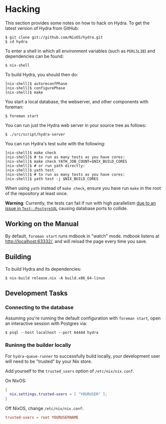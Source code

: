 # Hacking

This section provides some notes on how to hack on Hydra. To get the
latest version of Hydra from GitHub:

```console
$ git clone git://github.com/NixOS/hydra.git
$ cd hydra
```

To enter a shell in which all environment variables (such as `PERL5LIB`)
and dependencies can be found:

```console
$ nix-shell
```

To build Hydra, you should then do:

```console
[nix-shell]$ autoreconfPhase
[nix-shell]$ configurePhase
[nix-shell]$ make
```

You start a local database, the webserver, and other components with
foreman:

```console
$ foreman start
```

You can run just the Hydra web server in your source tree as follows:

```console
$ ./src/script/hydra-server
```

You can run Hydra's test suite with the following:

```console
[nix-shell]$ make check
[nix-shell]$ # to run as many tests as you have cores:
[nix-shell]$ make check YATH_JOB_COUNT=$NIX_BUILD_CORES
[nix-shell]$ # or run yath directly:
[nix-shell]$ yath test
[nix-shell]$ # to run as many tests as you have cores:
[nix-shell]$ yath test -j $NIX_BUILD_CORES
```

When using `yath` instead of `make check`, ensure you have run `make`
in the root of the repository at least once.

**Warning**: Currently, the tests can fail
if run with high parallelism [due to an issue in
`Test::PostgreSQL`](https://github.com/TJC/Test-postgresql/issues/40)
causing database ports to collide.

## Working on the Manual

By default, `foreman start` runs mdbook in "watch" mode. mdbook listens
at [http://localhost:63332/](http://localhost:63332/), and
will reload the page every time you save.

## Building

To build Hydra and its dependencies:

```console
$ nix-build release.nix -A build.x86_64-linux
```

## Development Tasks

### Connecting to the database

Assuming you're running the default configuration with `foreman start`,
open an interactive session with Postgres via:

```console
$ psql --host localhost --port 64444 hydra
```

### Runinng the builder locally

For `hydra-queue-runner` to successfully build locally, your
development user will need to be "trusted" by your Nix store.

Add yourself to the `trusted_users` option of `/etc/nix/nix.conf`.

On NixOS:

```nix
{
  nix.settings.trusted-users = [ "YOURUSER" ];
}
```

Off NixOS, change `/etc/nix/nix.conf`:

```conf
trusted-users = root YOURUSERNAME
```
